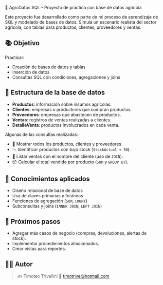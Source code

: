 🌾 AgroDatos SQL - Proyecto de práctica con base de datos agrícola

Este proyecto fue desarrollado como parte de mi proceso de aprendizaje de SQL y modelado de bases de datos. Simula un escenario realista del sector agrícola, con tablas para productos, clientes, proveedores y ventas.

## 📚 Objetivo
Practicar:
- Creación de bases de datos y tablas
- Inserción de datos
- Consultas SQL con condiciones, agregaciones y joins

## 🧱 Estructura de la base de datos

- **Productos**: información sobre insumos agrícolas.
- **Clientes**: empresas o productores que compran productos.
- **Proveedores**: empresas que abastecen de productos.
- **Ventas**: registros de ventas realizadas a clientes.
- **DetalleVenta**: productos involucrados en cada venta.



Algunas de las consultas realizadas:

- 🔎 Mostrar todos los productos, clientes y proveedores.
- 📉 Identificar productos con bajo stock (`StockActual < 50`).
- 🧾 Listar ventas con el nombre del cliente (uso de `JOIN`).
- 📦 Calcular el total vendido por producto (`SUM` y `GROUP BY`).

## 🧠 Conocimientos aplicados

- Diseño relacional de base de datos
- Uso de claves primarias y foráneas
- Funciones de agregación (`SUM`, `COUNT`)
- Subconsultas y joins (`INNER JOIN`, `LEFT JOIN`)



## 🚀 Próximos pasos

- Agregar más casos de negocio (compras, devoluciones, alertas de stock).
- Implementar procedimientos almacenados.
- Crear vistas para reportes.

## 👨‍💻 Autor

> ✍️ Timoteo Trivellini
> 📧 timotrive@hotmail.com

